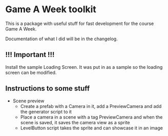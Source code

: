# Game A Week toolkit 

This is a package with useful stuff for fast development for the course Game A Week.

Documentation of what I did will be in the changelog.

## !!! Important !!!

Install the sample Loading Screen. It was put in as a sample so the loading screen can be modified.

## Instructions to some stuff

- Scene preview
  - Create a prefab with a Camera in it, add a PreviewCamera and add the generator script to it
  - Place a camera in a scene with a tag PreviewCamera and when the scene is saved, it saves the camera view as a sprite
  - LevelButton script takes the sprite and can showcase it in an image 